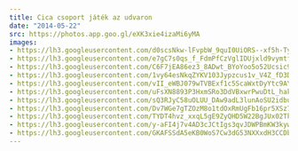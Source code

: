 ```yaml
---
title: Cica csoport játék az udvaron
date: "2014-05-22"
src: https://photos.app.goo.gl/eXK3xie4izaMi6yMA
images:
- https://lh3.googleusercontent.com/d0scsNkw-lFvpbW_9quI0UiORS--xf5h-TyYMJSIeum3RIOxCHciCKjOGjSDTWGTavwQC1w5zDUqHa3JLpeSZkvKG-e0R_vJ_EFQtSSfXiqmvFzALbwl0GmCvbZcI2yx7s4Of5vTxA
- https://lh3.googleusercontent.com/e7gC7s0qs_f_FdmPfCzVglIDUjxld9vymtfGoJ9ocnzI0mkhNGQbF6fi8RzL8-MJn1btDCrZBOUJdflJHT9gXtZD-H2pM-tSV_PPAcAgPYT51SVopdFnSU0qE_7T35lHve2VVft6qw
- https://lh3.googleusercontent.com/C6F7jEA86ez3_8ADwt_BYoYoo5o52Ucsic9bWNaY4yTxXNWY1lUN_v27d-f-kYoXX9ZdyEimkRQ1h113k9s_88MHIhM2JVhbmpXpPERAd0proafhBGgPnttVaIhVjO-iDLdenL22nw
- https://lh3.googleusercontent.com/1vy64esNkqZYKV103Jypzcus1v_V4Z_fD3D173GDf1Pvu8eXy-TpA3JSEOZnnFoN3RbKahmcZJROdOiwqHfguhWZL6ROpAZrjD8q46tP1omvcLsfjnLiFSkTkQVRIyK1x8KombYDyw
- https://lh3.googleusercontent.com/vII_eWBJ079wTVBExf1c5ScaWxtDyYtc9AYC8Miez7U_zPRet_mDtiAn8xFO6aVWHRiw9BmhRHrazom_tVAxcjZdilg6RaEiX7WD_frX23U9lk07ecJ2MnKo5V58HvCHjcd7qyd4Ag
- https://lh3.googleusercontent.com/uFsXN8893P3HxmSRo3DdVBxwrPwuDtL_hakUowK5Qu_rYpddZvFQwb6IbubG8QVTGqsGoP3LYW72631SckwcCUI-xAYR4_XpSI9uLBZ2fQ1NEb01_n8EpapMF_0kywuJruMBOiZ4Ag
- https://lh3.googleusercontent.com/sQ3RJyC58uOLUU_DAw9adL3lunAoSU2idbuT5QN38l4XUa2y5AW2oBxFzbM7WE8x9b0OyhnnMTgkO_QPdCdwboP8qHE-Rck3XbvCcCvF41wiJI5YHWg4vb_AWI8ioYhUgLCk8p4a3g
- https://lh3.googleusercontent.com/Dv7WGe7gTZOzM8o1tdOxRmUgFb16pr5XSz7BhDtCr5kJRWwmcTG8DV1bVHphUyle-CcIz0Dxg3HgUJakOcBymqVMkuRtMyzTiKjnF4VClJ5yfFtiP5BstjGhWkl-txf8U9iVb-hROA
- https://lh3.googleusercontent.com/TYDT4hvz_xxqL5gE9ZyQHD5W22BgJUx02TkD8mD2E9JIFrs0ImRYTjAsAi97ccOadmtjO1sIpRmU4kuyf1vXWuKA1J4SInHvGKpgBwg6FEFPgB_fTODgQlvRqn9uj1yPY_kF8fg43Q
- https://lh3.googleusercontent.com/y-aFI4j7v4AD3cJCtIgs3qvJDWPBmKW3kywHK0CRGqRHcEiS8aUOhFyUX7SAe1pPk8srsadyxA0lzuy8MhaTUP8WMrKQVAQDUCBp2SaawBKdU0CugZmS61DfECC6RB8B5zwxCcK5RQ
- https://lh3.googleusercontent.com/GKAFSSdA5eKB0WoS7Cw3dG53NXXxdH3CCDb0uv-LJcafi57rsOKJTsFfEPmnx8lihxbPJ8dsGTO8maR7VEcZbi83HjqbCWWDWMLe8drmEoIVuQppvomSIxlT4v81li2_n7RyVTQ2gg
---
```

